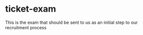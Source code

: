 # ticket-exam
This is the exam that should be sent to us as an initial step to our recruitment process
